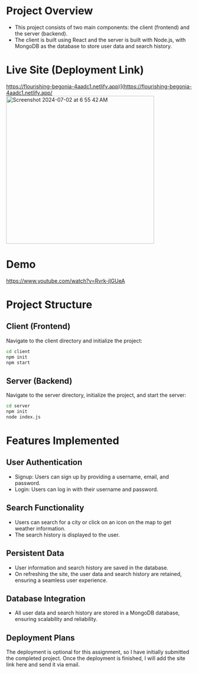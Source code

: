 # Project Overview

- This project consists of two main components: the client (frontend) and the server (backend). 
- The client is built using React and the server is built with Node.js, with MongoDB as the database to store user data and search history.

# Live Site (Deployment Link)
https://flourishing-begonia-4aadc1.netlify.app)](https://flourishing-begonia-4aadc1.netlify.app/
<img width="400" alt="Screenshot 2024-07-02 at 6 55 42 AM" src="https://github.com/seolheekang1221/TVO/assets/71479209/c114be5a-ddb8-44cc-bf58-6e38565abac2">



# Demo
https://www.youtube.com/watch?v=Rvrk-jIGUeA 

# Project Structure
## Client (Frontend)
Navigate to the client directory and initialize the project:

```bash
cd client
npm init
npm start
```

## Server (Backend)
Navigate to the server directory, initialize the project, and start the server:

```bash
cd server
npm init
node index.js
```

# Features Implemented
## User Authentication
- Signup: Users can sign up by providing a username, email, and password.
- Login: Users can log in with their username and password.
## Search Functionality
- Users can search for a city or click on an icon on the map to get weather information.
- The search history is displayed to the user.
## Persistent Data
- User information and search history are saved in the database.
- On refreshing the site, the user data and search history are retained, ensuring a seamless user experience.
## Database Integration
- All user data and search history are stored in a MongoDB database, ensuring scalability and reliability.
  
## Deployment Plans
The deployment is optional for this assignment, so I have initially submitted the completed project. 
Once the deployment is finished, I will add the site link here and send it via email.
